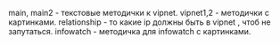 main, main2 - текстовые методички к vipnet.
vipnet1,2 - методички с картинками.
relationship - то какие ip должны быть в vipnet , чтоб не запутаться.
infowatch - методичка для infowatch с картинками.
